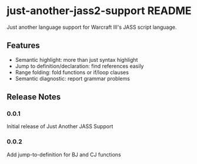 # just-another-jass2-support README

Just another language support for Warcraft III's JASS script language.

## Features

- Semantic highlight: more than just syntax highlight
- Jump to definition/declaration: find references easily
- Range folding: fold functions or if/loop clauses
- Semantic diagnostic: report grammar problems

<!-- ## Requirements

If you have any requirements or dependencies, add a section describing those and how to install and configure them.

## Extension Settings

Include if your extension adds any VS Code settings through the `contributes.configuration` extension point.

For example:

This extension contributes the following settings:

* `myExtension.enable`: Enable/disable this extension.
* `myExtension.thing`: Set to `blah` to do something.

## Known Issues

Calling out known issues can help limit users opening duplicate issues against your extension. -->

## Release Notes

### 0.0.1

Initial release of Just Another JASS Support

### 0.0.2

Add jump-to-definition for BJ and CJ functions
